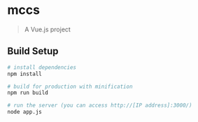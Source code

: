 # mccs

> A Vue.js project

## Build Setup

``` bash
# install dependencies
npm install

# build for production with minification
npm run build

# run the server (you can access http://[IP address]:3000/)
node app.js

```